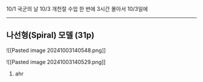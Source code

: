 10/1 국군의 날 10/3 개천절
수업 한 번에 3시간 몰아서 10/3일에

---
## 나선형(Spiral) 모델 (31p)

![[Pasted image 20241003140548.png]]

![[Pasted image 20241003140529.png]]

1. ahr